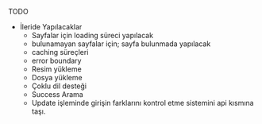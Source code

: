 TODO
* İleride Yapılacaklar
  * Sayfalar için loading süreci yapılacak
  * bulunamayan sayfalar için; sayfa bulunmada yapılacak
  * caching süreçleri
  * error boundary
  * Resim yükleme
  * Dosya yükleme
  * Çoklu dil desteği
  * Success Arama
  * Update işleminde girişin farklarını kontrol etme sistemini api kısmına taşı.